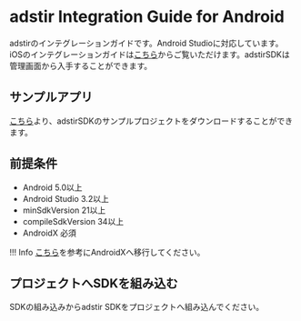 # adstir Integration Guide for Android

adstirのインテグレーションガイドです。Android Studioに対応しています。iOSのインテグレーションガイドは[こちら](https://united-adstir.github.io/ios-sdk-docs/)からご覧いただけます。adstirSDKは管理画面から入手することができます。

## サンプルアプリ

[こちら]({{sample_url}})より、adstirSDKのサンプルプロジェクトをダウンロードすることができます。

## 前提条件

* Android 5.0以上
* Android Studio 3.2以上
* minSdkVersion 21以上
* compileSdkVersion 34以上
* AndroidX 必須

!!! Info
    [こちら](https://developer.android.com/jetpack/androidx/migrate?hl=ja#migrate)を参考にAndroidXへ移行してください。

## プロジェクトへSDKを組み込む

SDKの組み込みからadstir SDKをプロジェクトへ組み込んでください。
